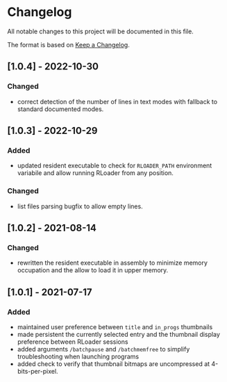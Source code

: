 # Changelog
All notable changes to this project will be documented in this file.

The format is based on [Keep a Changelog](https://keepachangelog.com/en/1.0.0/).

## [1.0.4] - 2022-10-30

### Changed
- correct detection of the number of lines in text modes with fallback to
  standard documented modes.

## [1.0.3] - 2022-10-29

### Added
- updated resident executable to check for `RLOADER_PATH` environment
  variabile and allow running RLoader from any position.

### Changed
- list files parsing bugfix to allow empty lines.

## [1.0.2] - 2021-08-14

### Changed
- rewritten the resident executable in assembly to minimize memory occupation
  and the allow to load it in upper memory.

## [1.0.1] - 2021-07-17

### Added
- maintained user preference between `title` and `in_progs` thumbnails
- made persistent the currently selected entry and the thumbnail display
  preference between RLoader sessions
- added arguments `/batchpause` and `/batchmemfree` to simplify
  troubleshooting when launching programs
- added check to verify that thumbnail bitmaps are uncompressed at
  4-bits-per-pixel.
